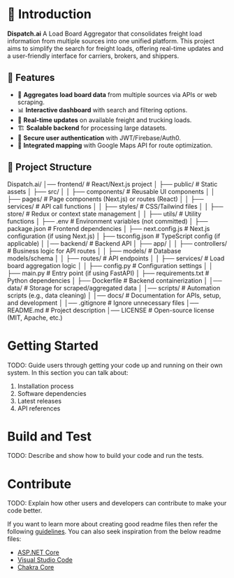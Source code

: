 # 📌 Introduction 
**Dispatch.ai** A Load Board Aggregator that consolidates freight load information from multiple sources into one unified platform. This project aims to simplify the search for freight loads, offering real-time updates and a user-friendly interface for carriers, brokers, and shippers.

## 🚀 Features

- 🔎 **Aggregates load board data** from multiple sources via APIs or web scraping.
- 📊 **Interactive dashboard** with search and filtering options.
- 🔔 **Real-time updates** on available freight and trucking loads.
- 🏗 **Scalable backend** for processing large datasets.
- 🔐 **Secure user authentication** with JWT/Firebase/Auth0.
- 📍 **Integrated mapping** with Google Maps API for route optimization.

## 📂 Project Structure

Dispatch.ai/
│── frontend/                 # React/Next.js project
│   ├── public/               # Static assets
│   ├── src/
│   │   ├── components/       # Reusable UI components
│   │   ├── pages/            # Page components (Next.js) or routes (React)
│   │   ├── services/         # API call functions
│   │   ├── styles/           # CSS/Tailwind files
│   │   ├── store/            # Redux or context state management
│   │   ├── utils/            # Utility functions
│   ├── .env                  # Environment variables (not committed)
│   ├── package.json          # Frontend dependencies
│   ├── next.config.js        # Next.js configuration (if using Next.js)
│   ├── tsconfig.json         # TypeScript config (if applicable)
│
│── backend/                  # Backend API
│   ├── app/
│   │   ├── controllers/      # Business logic for API routes
│   │   ├── models/           # Database models/schema
│   │   ├── routes/           # API endpoints
│   │   ├── services/         # Load board aggregation logic
│   │   ├── config.py         # Configuration settings
│   │   ├── main.py           # Entry point (if using FastAPI)
│   ├── requirements.txt      # Python dependencies
│   ├── Dockerfile            # Backend containerization
│
│── data/                     # Storage for scraped/aggregated data
│
│── scripts/                  # Automation scripts (e.g., data cleaning)
│
│── docs/                     # Documentation for APIs, setup, and development
│
│── .gitignore                # Ignore unnecessary files
│── README.md                 # Project description
│── LICENSE                   # Open-source license (MIT, Apache, etc.)


# Getting Started
TODO: Guide users through getting your code up and running on their own system. In this section you can talk about:
1.	Installation process
2.	Software dependencies
3.	Latest releases
4.	API references

# Build and Test
TODO: Describe and show how to build your code and run the tests. 

# Contribute
TODO: Explain how other users and developers can contribute to make your code better. 

If you want to learn more about creating good readme files then refer the following [guidelines](https://docs.microsoft.com/en-us/azure/devops/repos/git/create-a-readme?view=azure-devops). You can also seek inspiration from the below readme files:
- [ASP.NET Core](https://github.com/aspnet/Home)
- [Visual Studio Code](https://github.com/Microsoft/vscode)
- [Chakra Core](https://github.com/Microsoft/ChakraCore)



